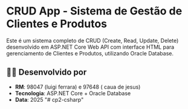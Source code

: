 # CRUD App - Sistema de Gestão de Clientes e Produtos

Este é um sistema completo de CRUD (Create, Read, Update, Delete) desenvolvido em ASP.NET Core Web API com interface HTML para gerenciamento de Clientes e Produtos, utilizando Oracle Database.


## 👨‍💻 Desenvolvido por
- **RM**: 98047 (luigi ferrara) e 97648 ( caua de jesus)
- **Tecnologia**: ASP.NET Core + Oracle Database
- **Data**: 2025
"# cp2-csharp" 

